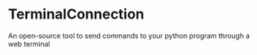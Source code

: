 # TerminalConnection
An open-source tool to send commands to your python program through a web terminal
